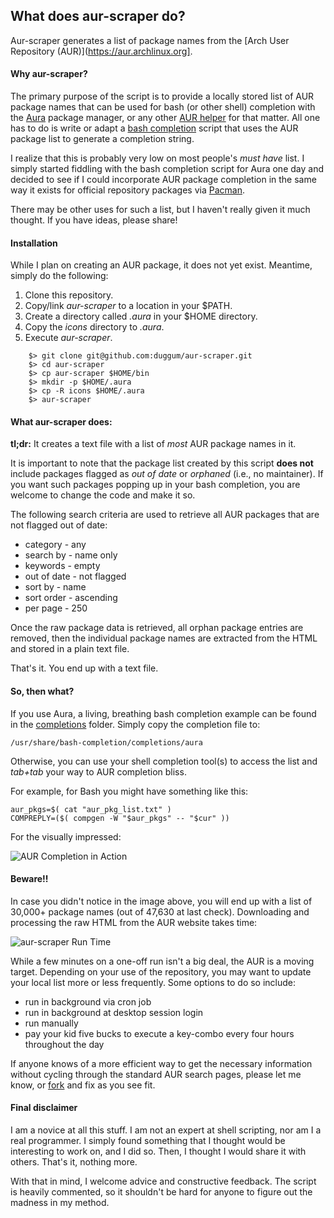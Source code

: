 ## What does aur-scraper do?

Aur-scraper generates a list of package names from the [Arch User Repository (AUR)](https://aur.archlinux.org].

#### Why aur-scraper?

The primary purpose of the script is to provide a locally stored list of AUR package names that can be used for bash (or other shell) completion with the [Aura](https://github.com/fosskers/aura) package manager, or any other [AUR helper](https://wiki.archlinux.org/index.php/Aur_helpers) for that matter. All one has to do is write or adapt a [bash completion](http://bash-completion.alioth.debian.org/) script that uses the AUR package list to generate a completion string.

I realize that this is probably very low on most people's _must have_ list. I simply started fiddling with the bash completion script for Aura one day and decided to see if I could incorporate AUR package completion in the same way it exists for official repository packages via [Pacman](https://wiki.archlinux.org/index.php/Pacman).

There may be other uses for such a list, but I haven't really given it much thought. If you have ideas, please share!

#### Installation

While I plan on creating an AUR package, it does not yet exist. Meantime, simply do the following:

1. Clone this repository.
2. Copy/link _aur-scraper_ to a location in your $PATH.
3. Create a directory called _.aura_ in your $HOME directory.
4. Copy the _icons_ directory to _.aura_.
5. Execute _aur-scraper_.

```
    $> git clone git@github.com:duggum/aur-scraper.git
    $> cd aur-scraper
    $> cp aur-scraper $HOME/bin
    $> mkdir -p $HOME/.aura
    $> cp -R icons $HOME/.aura
    $> aur-scraper
```

#### What aur-scraper does:

**tl;dr:** It creates a text file with a list of _most_ AUR package names in it.

It is important to note that the package list created by this script **does not** include packages flagged as _out of date_ or _orphaned_ (i.e., no maintainer). If you want such packages popping up in your bash completion, you are welcome to change the code and make it so.

The following search criteria are used to retrieve all AUR packages that are not flagged out of date:

* category -    any
* search by -   name only
* keywords -    empty
* out of date - not flagged
* sort by -     name
* sort order -  ascending
* per page -    250

Once the raw package data is retrieved, all orphan package entries are removed, then the individual package names are extracted from the HTML and stored in a plain text file.

That's it. You end up with a text file.

#### So, then what?

If you use Aura, a living, breathing bash completion example can be found in the [completions](https://github.com/duggum/aur-scraper/tree/master/completions) folder. Simply copy the completion file to:

    /usr/share/bash-completion/completions/aura

Otherwise, you can use your shell completion tool(s) to access the list and _tab+tab_ your way to AUR completion bliss.

For example, for Bash you might have something like this:

    aur_pkgs=$( cat "aur_pkg_list.txt" )
    COMPREPLY=($( compgen -W "$aur_pkgs" -- "$cur" ))

For the visually impressed:

![AUR Completion in Action](https://copy.com/TLqStMfpML4w)

#### Beware!!

In case you didn't notice in the image above, you will end up with a list of 30,000+ package names (out of 47,630 at last check). Downloading and processing the raw HTML from the AUR website takes time:

![aur-scraper Run Time](https://copy.com/wLSRNLqxK78V)

While a few minutes on a one-off run isn't a big deal, the AUR is a moving target. Depending on your use of the repository, you may want to update your local list more or less frequently. Some options to do so include:

* run in background via cron job
* run in background at desktop session login
* run manually
* pay your kid five bucks to execute a key-combo every four hours throughout the day

If anyone knows of a more efficient way to get the necessary information without cycling through the standard AUR search pages, please let me know, or [fork](https://help.github.com/articles/fork-a-repo) and fix as you see fit.

#### Final disclaimer

I am a novice at all this stuff. I am not an expert at shell scripting, nor am I a real programmer. I simply found something that I thought would be interesting to work on, and I did so. Then, I thought I would share it with others. That's it, nothing more.

With that in mind, I welcome advice and constructive feedback. The script is heavily commented, so it shouldn't be hard for anyone to figure out the madness in my method.

